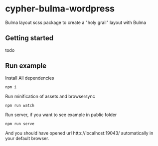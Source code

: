 # cypher-bulma-wordpress
Bulma layout scss package to create a "holy grail" layout with Bulma  

## Getting started
todo

## Run example

Install All dependencies
```
npm i
```

Run minification of assets and browsersync
```
npm run watch
```

Run server, if you want to see example in public folder
```
npm run serve
```
And you should have opened url http://localhost:19043/ automatically in your default browser.
